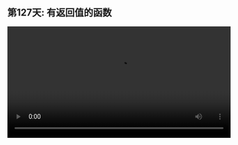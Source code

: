 ## 第127天: 有返回值的函数

<video width="100%" controls controlslist="nodownload nofullscreen noremoteplayback" disablePictureInPicture>
  <source src="https://api.keepwork.com/ts-storage/siteFiles/19430/raw#1608726332232session127  有返回值的函数.webm" type="video/webm">
  <source src="https://api.keepwork.com/ts-storage/siteFiles/19431/raw#1608726339108session127_small  有返回值的函数.mp4" type="video/mp4" />
   
  你的浏览器不支持播放
</video>

<style>
video::-webkit-media-controls-fullscreen-button {
    display: none;
}
</style>
### 字幕

我们再来看一个有返回值的函数，叫做**平方函数**。
```lua
local function sq(x)
   local result = x * x;
   return result
end
```

我们在函数内部定义了一个局部变量result。它的作用域是到end结束。这里result首先被赋值为x * x。
return函数代表了函数的输出，也就是sq(x)的输出。return函数后面的代码不会被执行。

下面我们来调用这个函数：

```lua
local function sq(x)
   local result = x * x;
   return result
end

local a = sq(2)
a = a + sq(3);
log(a);  -- 13
```

因为程序是按顺序执行的，执行到这里，此时a的值已经是4+9=13。我们用log函数输出，运行一下，可以看到此时log(a)的输出为13。

 
```@BigFile
bigFile:
  src: 'https://api.keepwork.com/storage/v0/siteFiles/2426/raw#image.png'
  ext: png
  filename: image.png
  size: '123426'
  unit: px
  width: 450
  alignment: left

```